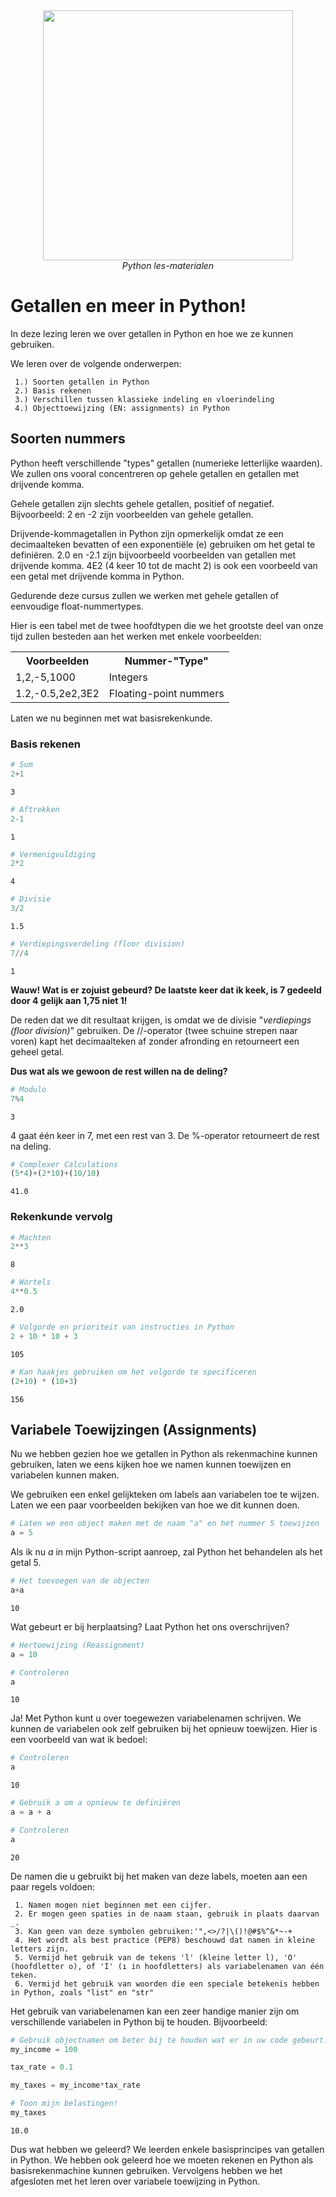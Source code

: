 <center>
    <img src='https://intecbrussel.be/img/logo3.png' width='400px' height='auto'/>
    <br/>
    <em>Python les-materialen</em>
</center>

# Getallen en meer in Python!

In deze lezing leren we over getallen in Python en hoe we ze kunnen gebruiken.

We leren over de volgende onderwerpen:

     1.) Soorten getallen in Python
     2.) Basis rekenen
     3.) Verschillen tussen klassieke indeling en vloerindeling
     4.) Objecttoewijzing (EN: assignments) in Python

## Soorten nummers

Python heeft verschillende "types" getallen (numerieke letterlijke waarden). We zullen ons vooral concentreren op gehele getallen en getallen met drijvende komma.

Gehele getallen zijn slechts gehele getallen, positief of negatief. Bijvoorbeeld: 2 en -2 zijn voorbeelden van gehele getallen.

Drijvende-kommagetallen in Python zijn opmerkelijk omdat ze een decimaalteken bevatten of een exponentiële (e) gebruiken om het getal te definiëren. 2.0 en -2.1 zijn bijvoorbeeld voorbeelden van getallen met drijvende komma. 4E2 (4 keer 10 tot de macht 2) is ook een voorbeeld van een getal met drijvende komma in Python.

Gedurende deze cursus zullen we werken met gehele getallen of eenvoudige float-nummertypes.

Hier is een tabel met de twee hoofdtypen die we het grootste deel van onze tijd zullen besteden aan het werken met enkele voorbeelden:

<table>
<tr>
    <th>Voorbeelden</th> 
    <th>Nummer-"Type"</th>
</tr>

<tr>
    <td>1,2,-5,1000</td>
    <td>Integers</td> 
</tr>

<tr>
    <td>1.2,-0.5,2e2,3E2</td> 
    <td>Floating-point nummers</td> 
</tr>
</table>

 
 
Laten we nu beginnen met wat basisrekenkunde.

### Basis rekenen


```python
# Sum
2+1
```




    3




```python
# Aftrekken
2-1
```




    1




```python
# Vermenigvuldiging
2*2
```




    4




```python
# Divisie
3/2
```




    1.5




```python
# Verdiepingsverdeling (floor division)
7//4
```




    1



**Wauw! Wat is er zojuist gebeurd? De laatste keer dat ik keek, is 7 gedeeld door 4 gelijk aan 1,75 niet 1!**

De reden dat we dit resultaat krijgen, is omdat we de divisie "*verdiepings (floor division)*" gebruiken. De //-operator (twee schuine strepen naar voren) kapt het decimaalteken af zonder afronding en retourneert een geheel getal.

**Dus wat als we gewoon de rest willen na de deling?**


```python
# Modulo
7%4
```




    3



4 gaat één keer in 7, met een rest van 3. De %-operator retourneert de rest na deling.


```python
# Complexer Calculations
(5*4)+(2*10)+(10/10)
```




    41.0



### Rekenkunde vervolg


```python
# Machten
2**3
```




    8




```python
# Wortels
4**0.5
```




    2.0




```python
# Volgorde en prioriteit van instructies in Python
2 + 10 * 10 + 3
```




    105




```python
# Kan haakjes gebruiken om het volgorde te specificeren
(2+10) * (10+3)
```




    156



## Variabele Toewijzingen (Assignments)

Nu we hebben gezien hoe we getallen in Python als rekenmachine kunnen gebruiken, laten we eens kijken hoe we namen kunnen toewijzen en variabelen kunnen maken.

We gebruiken een enkel gelijkteken om labels aan variabelen toe te wijzen. Laten we een paar voorbeelden bekijken van hoe we dit kunnen doen.


```python
# Laten we een object maken met de naam "a" en het nummer 5 toewijzen
a = 5
```

Als ik nu *a* in mijn Python-script aanroep, zal Python het behandelen als het getal 5.


```python
# Het toevoegen van de objecten
a+a
```




    10



Wat gebeurt er bij herplaatsing? Laat Python het ons overschrijven?


```python
# Hertoewijzing (Reassignment)
a = 10
```


```python
# Controleren
a
```




    10



Ja! Met Python kunt u over toegewezen variabelenamen schrijven. We kunnen de variabelen ook zelf gebruiken bij het opnieuw toewijzen. 
Hier is een voorbeeld van wat ik bedoel:


```python
# Controleren
a
```




    10




```python
# Gebruik a om a opnieuw te definiëren
a = a + a
```


```python
# Controleren 
a
```




    20



De namen die u gebruikt bij het maken van deze labels, moeten aan een paar regels voldoen:

     1. Namen mogen niet beginnen met een cijfer.
     2. Er mogen geen spaties in de naam staan, gebruik in plaats daarvan _.
     3. Kan geen van deze symbolen gebruiken:'",<>/?|\()!@#$%^&*~-+
     4. Het wordt als best practice (PEP8) beschouwd dat namen in kleine letters zijn.
     5. Vermijd het gebruik van de tekens 'l' (kleine letter l), 'O' (hoofdletter o), of 'I' (ı in hoofdletters) als variabelenamen van één teken.
     6. Vermijd het gebruik van woorden die een speciale betekenis hebben in Python, zoals "list" en "str"


Het gebruik van variabelenamen kan een zeer handige manier zijn om verschillende variabelen in Python bij te houden. Bijvoorbeeld:


```python
# Gebruik objectnamen om beter bij te houden wat er in uw code gebeurt!
my_income = 100

tax_rate = 0.1

my_taxes = my_income*tax_rate
```


```python
# Toon mijn belastingen!
my_taxes
```




    10.0



Dus wat hebben we geleerd? We leerden enkele basisprincipes van getallen in Python. We hebben ook geleerd hoe we moeten rekenen en Python als basisrekenmachine kunnen gebruiken. Vervolgens hebben we het afgesloten met het leren over variabele toewijzing in Python.

